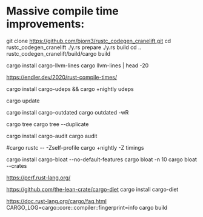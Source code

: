 # Massive compile time improvements:
git clone https://github.com/bjorn3/rustc_codegen_cranelift.git
cd rustc_codegen_cranelift
./y.rs prepare
./y.rs build
cd ..
rustc_codegen_cranelift/build/cargo build



cargo install cargo-llvm-lines
cargo llvm-lines | head -20

https://endler.dev/2020/rust-compile-times/



cargo install cargo-udeps && cargo +nightly udeps


cargo update


cargo install cargo-outdated
cargo outdated -wR

cargo tree
cargo tree --duplicate

cargo install cargo-audit
cargo audit


#cargo rustc -- -Zself-profile
cargo +nightly -Z timings


cargo install cargo-bloat --no-default-features 
cargo bloat -n 10
cargo bloat --crates

https://perf.rust-lang.org/


https://github.com/the-lean-crate/cargo-diet
cargo install cargo-diet


https://doc.rust-lang.org/cargo/faq.html
CARGO_LOG=cargo::core::compiler::fingerprint=info cargo build
